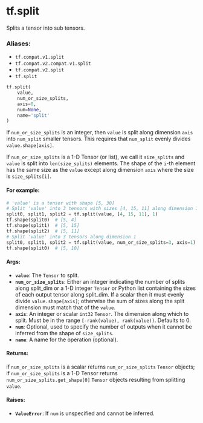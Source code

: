 <div itemscope itemtype="http://developers.google.com/ReferenceObject">
<meta itemprop="name" content="tf.split" />
<meta itemprop="path" content="Stable" />
</div>

# tf.split

Splits a tensor into sub tensors.

### Aliases:

* `tf.compat.v1.split`
* `tf.compat.v2.compat.v1.split`
* `tf.compat.v2.split`
* `tf.split`

``` python
tf.split(
    value,
    num_or_size_splits,
    axis=0,
    num=None,
    name='split'
)
```

<!-- Placeholder for "Used in" -->

If `num_or_size_splits` is an integer, then `value` is split along dimension
`axis` into `num_split` smaller tensors. This requires that `num_split` evenly
divides `value.shape[axis]`.

If `num_or_size_splits` is a 1-D Tensor (or list), we call it `size_splits`
and `value` is split into `len(size_splits)` elements. The shape of the `i`-th
element has the same size as the `value` except along dimension `axis` where
the size is `size_splits[i]`.

#### For example:



```python
# 'value' is a tensor with shape [5, 30]
# Split 'value' into 3 tensors with sizes [4, 15, 11] along dimension 1
split0, split1, split2 = tf.split(value, [4, 15, 11], 1)
tf.shape(split0)  # [5, 4]
tf.shape(split1)  # [5, 15]
tf.shape(split2)  # [5, 11]
# Split 'value' into 3 tensors along dimension 1
split0, split1, split2 = tf.split(value, num_or_size_splits=3, axis=1)
tf.shape(split0)  # [5, 10]
```

#### Args:


* <b>`value`</b>: The `Tensor` to split.
* <b>`num_or_size_splits`</b>: Either an integer indicating the number of splits along
  split_dim or a 1-D integer `Tensor` or Python list containing the sizes of
  each output tensor along split_dim. If a scalar then it must evenly divide
  `value.shape[axis]`; otherwise the sum of sizes along the split dimension
  must match that of the `value`.
* <b>`axis`</b>: An integer or scalar `int32` `Tensor`. The dimension along which to
  split. Must be in the range `[-rank(value), rank(value))`. Defaults to 0.
* <b>`num`</b>: Optional, used to specify the number of outputs when it cannot be
  inferred from the shape of `size_splits`.
* <b>`name`</b>: A name for the operation (optional).


#### Returns:

if `num_or_size_splits` is a scalar returns `num_or_size_splits` `Tensor`
objects; if `num_or_size_splits` is a 1-D Tensor returns
`num_or_size_splits.get_shape[0]` `Tensor` objects resulting from splitting
`value`.



#### Raises:


* <b>`ValueError`</b>: If `num` is unspecified and cannot be inferred.